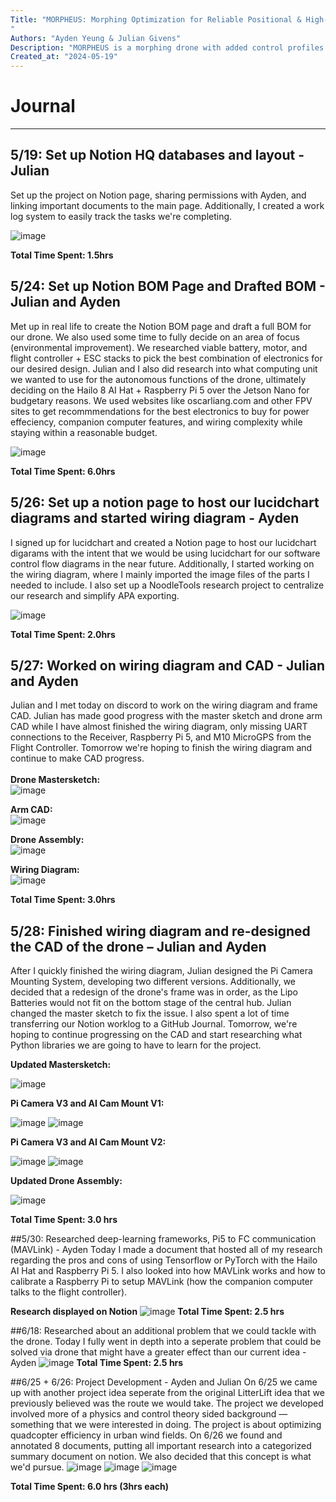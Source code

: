 ```yaml
---
Title: "MORPHEUS: Morphing Optimization for Reliable Positional & High-Efficiency Urban Stability
"
Authors: "Ayden Yeung & Julian Givens"
Description: "MORPHEUS is a morphing drone with added control profiles to optmimize energy efficiency and positional accuracy in urban wind fields."
Created_at: "2024-05-19"
---
```

# Journal
---
## 5/19: Set up Notion HQ databases and layout - Julian
Set up the project on Notion page, sharing permissions with Ayden, and linking important documents to the main page. Additionally, I created a work log system to easily track the tasks we're completing. <br>
  
![image](https://github.com/user-attachments/assets/bcc27273-6479-48bc-817e-c12e02824908)

**Total Time Spent: 1.5hrs**

## 5/24: Set up Notion BOM Page and Drafted BOM - Julian and Ayden
Met up in real life to create the Notion BOM page and draft a full BOM for our drone. We also used some time to fully decide on an area of focus (environmental improvement). We researched viable battery, motor, and flight controller + ESC stacks to pick the best combination of electronics for our desired design. Julian and I also did research into what computing unit we wanted to use for the autonomous functions of the drone, ultimately deciding on the Hailo 8 AI Hat + Raspberry Pi 5 over the Jetson Nano for budgetary reasons. We used websites like oscarliang.com and other FPV sites to get recommmendations for the best electronics to buy for power effeciency, companion computer features, and wiring complexity while staying within a reasonable budget. <br>
  
![image](https://github.com/user-attachments/assets/f8332c23-232a-4827-9f6f-a445b897ec04)

**Total Time Spent: 6.0hrs**

## 5/26: Set up a notion page to host our lucidchart diagrams and started wiring diagram - Ayden
I signed up for lucidchart and created a Notion page to host our lucidchart digarams with the intent that we would be using lucidchart for our software control flow diagrams in the near future. Additionally, I started working on the wiring diagram, where I mainly imported the image files of the parts I needed to include. I also set up a NoodleTools research project to centralize our research and simplify APA exporting. <br>
  
![image](https://github.com/user-attachments/assets/2b2ff783-bfac-4b30-86c8-3fb526b9dff8)

**Total Time Spent: 2.0hrs** 

## 5/27: Worked on wiring diagram and CAD - Julian and Ayden
Julian and I met today on discord to work on the wiring diagram and frame CAD. Julian has made good progress with the master sketch and drone arm CAD while I have almost finished the wiring diagram, only missing UART connections to the Receiver, Raspberry Pi 5, and M10 MicroGPS from the Flight Controller. Tomorrow we're hoping to finish the wiring diagram and continue to make CAD progress. <br> <br>
**Drone Mastersketch:** <br>
![image](https://github.com/user-attachments/assets/78a16c5b-f493-4009-92b4-9d04a8f31372)

**Arm CAD:** <br>
![image](https://github.com/user-attachments/assets/bf1c2c0f-cb86-446f-b1c6-5c3f4d4c48a6)

**Drone Assembly:** <br>
![image](https://github.com/user-attachments/assets/a1fd2f09-0d0a-4291-85b2-b7d987f49777)


**Wiring Diagram:** <br>
![image](https://github.com/user-attachments/assets/18386f03-e15f-458b-aab5-1327f84b7e1d)

**Total Time Spent: 3.0hrs**

## 5/28: Finished wiring diagram and re-designed the CAD of the drone – Julian and Ayden

After I quickly finished the wiring diagram, Julian designed the Pi Camera Mounting System, developing two different versions. Additionally, we decided that a redesign of the drone's frame was in order, as the Lipo Batteries would not fit on the bottom stage of the central hub. Julian changed the master sketch to fix the issue. I also spent a lot of time transferring our Notion worklog to a GitHub Journal. Tomorrow, we're hoping to continue progressing on the CAD and start researching what Python libraries we are going to have to learn for the project.

**Updated Mastersketch:**

![image](https://github.com/user-attachments/assets/5a09b185-13ca-4e61-a7e9-ab6396974a58)

**Pi Camera V3 and AI Cam Mount V1:**

![image](https://github.com/user-attachments/assets/b1cc1e76-17ee-436b-88e1-7b657a71e642)
![image](https://github.com/user-attachments/assets/2e0a0332-95b8-40de-b62a-8a1711e71561)

**Pi Camera V3 and AI Cam Mount V2:**

![image](https://github.com/user-attachments/assets/3329a653-6627-427b-97a8-218b63c7b37d)
![image](https://github.com/user-attachments/assets/5fe61f07-8166-4c33-b776-d956aba4d108)

**Updated Drone Assembly:**

![image](https://github.com/user-attachments/assets/1ea29ddd-511a-433b-8a9e-70f3a99f9837)

**Total Time Spent: 3.0 hrs**

##5/30: Researched deep-learning frameworks, Pi5 to FC communication (MAVLink) - Ayden
Today I made a document that hosted all of my research regarding the pros and cons of using Tensorflow or PyTorch with the Hailo AI Hat and Raspberry Pi 5. I also looked into how MAVLink works and how to calibrate a Raspberry Pi to setup MAVLink (how the companion computer talks to the flight controller).

**Research displayed on Notion** 
![image](https://github.com/user-attachments/assets/f23a2226-5899-4b27-9c74-303a192435a4)
**Total Time Spent: 2.5 hrs**


##6/18: Researched about an additional problem that we could tackle with the drone. Today I fully went in depth into a seperate problem that could be solved via drone that might have a greater effect than our current idea - Ayden
![image](https://github.com/user-attachments/assets/741fb3e8-d7fd-47da-b4cd-06da72ca3934)
**Total Time Spent: 2.5 hrs**

##6/25 + 6/26: Project Development - Ayden and Julian
On 6/25 we came up with another project idea seperate from the original LitterLift idea that we previously believed was the route we would take. The project we developed involved more of a physics and control theory sided background — something that we were interested in doing. The project is about optimizing quadcopter efficiency in urban wind fields. 
On 6/26 we found and annotated 8 documents, putting all important research into a categorized summary document on notion. We also decided that this concept is what we'd pursue. 
![image](https://github.com/user-attachments/assets/489aff67-a534-4476-a4d4-038347b20c00)
![image](https://github.com/user-attachments/assets/f26ee369-59a0-4ac1-8583-4f17e7f4ba36)
![image](https://github.com/user-attachments/assets/08aec18f-4fb1-46d2-8f18-1e124b2e6b18)

**Total Time Spent: 6.0 hrs (3hrs each)**










